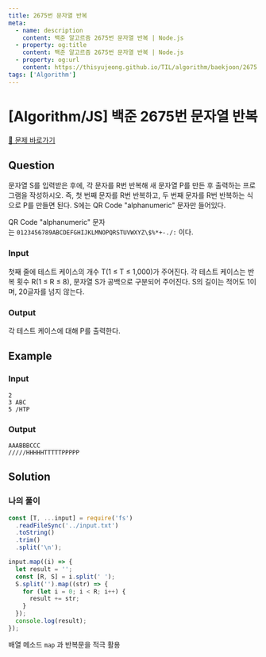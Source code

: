 ```yaml
---
title: 2675번 문자열 반복
meta:
  - name: description
    content: 백준 알고르즘 2675번 문자열 반복 | Node.js
  - property: og:title
    content: 백준 알고르즘 2675번 문자열 반복 | Node.js
  - property: og:url
    content: https://thisyujeong.github.io/TIL/algorithm/baekjoon/2675.html
tags: ['Algorithm']
---
```


# [Algorithm/JS] 백준 2675번 문자열 반복

[🔗 문제 바로가기](https://www.acmicpc.net/problem/2675)

## Question

문자열 S를 입력받은 후에, 각 문자를 R번 반복해 새 문자열 P를 만든 후 출력하는 프로그램을 작성하시오. 즉, 첫 번째 문자를 R번 반복하고, 두 번째 문자를 R번 반복하는 식으로 P를 만들면 된다. S에는 QR Code "alphanumeric" 문자만 들어있다.

QR Code "alphanumeric" 문자는 `0123456789ABCDEFGHIJKLMNOPQRSTUVWXYZ\$%*+-./:` 이다.

### Input

첫째 줄에 테스트 케이스의 개수 T(1 ≤ T ≤ 1,000)가 주어진다. 각 테스트 케이스는 반복 횟수 R(1 ≤ R ≤ 8), 문자열 S가 공백으로 구분되어 주어진다. S의 길이는 적어도 1이며, 20글자를 넘지 않는다.

### Output

각 테스트 케이스에 대해 P를 출력한다.

## Example

### Input

```
2
3 ABC
5 /HTP
```

### Output

```
AAABBBCCC
/////HHHHHTTTTTPPPPP
```

## Solution

### 나의 풀이

```js
const [T, ...input] = require('fs')
  .readFileSync('../input.txt')
  .toString()
  .trim()
  .split('\n');

input.map((i) => {
  let result = '';
  const [R, S] = i.split(' ');
  S.split('').map((str) => {
    for (let i = 0; i < R; i++) {
      result += str;
    }
  });
  console.log(result);
});
```

배열 메소드 `map` 과 반복문을 적극 활용
